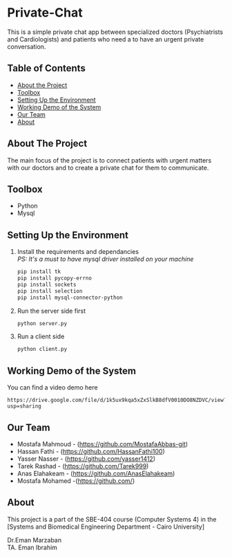 # Private-Chat
 This is a simple private chat app between specialized doctors (Psychiatrists and Cardiologists) and patients who need a to have an urgent private conversation.


## Table of Contents

* [About the Project](#about-the-project)
* [Toolbox](#toolbox)
* [Setting Up the Environment](#setting-up-the-environment)
* [Working Demo of the System](#working-demo-of-the-system)
* [Our Team](#our-team)
* [About](#about)

## About The Project

The main focus of the project is to connect patients with urgent matters with our doctors and to create a private chat for them to communicate.

## Toolbox

- Python
- Mysql

## Setting Up the Environment

1. Install the requirements and dependancies\
    *PS: It's a must to have mysql driver installed on your machine*
    ```sh
    pip install tk
    pip install pycopy-errno
    pip install sockets
    pip install selection
    pip install mysql-connector-python
    ```

2. Run the server side first
    ```sh
    python server.py
    ```

3. Run a client side 
    ```sh
    python client.py
    ```

## Working Demo of the System

You can find a video demo here

```
https://drive.google.com/file/d/1k5ux9kqa5xZxSlkB8dfV0010DO8NZDVC/view?usp=sharing
```

## Our Team

* Mostafa Mahmoud - (https://github.com/MostafaAbbas-git) 
* Hassan Fathi - (https://github.com/HassanFathi100)
* Yasser Nasser - (https://github.com/yasser1412)
* Tarek Rashad - (https://github.com/Tarek999)
* Anas Elahakeam - (https://github.com/AnasElahakeam)
* Mostafa Mohamed -(https://github.com/)

## About

This project is a part of the SBE-404 course (Computer Systems 4) in the [Systems and Biomedical Engineering Department - Cairo University]

Dr.Eman Marzaban\
TA. Eman Ibrahim

